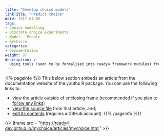 ```yaml
---
title: "Develop choice models"
linkTitle: "Predict choice"
date: 2017-01-05
tags:
- Choice modelling
- Discrete choice experiments
- Model - People
- mychoice
categories:
- Documentation
weight: 97
description: >
  Using tools (soon to be formalised into ready4 framework modules) from the mychoice R package, it is possible to develop choice models from responses to a discrete choice experiment survey.
---
```


{{% pageinfo %}}
This below section embeds an article from the documentation website of the youthu R package. You can use the following links to:

* [view the article outside of enclosing frame (recommended if you plan to follow any links)](https://ready4-dev.github.io/youthu/articles/Economic_Analysis.html)
* [view the source file](https://github.com/ready4-dev/youthu/blob/main/vignettes/Economic_Analysis.Rmd) from that article, and;
* [edit its contents](https://github.com/ready4-dev/youthu/edit/main/vignettes/Economic_Analysis.Rmd) (requires a GitHub account).
{{% /pageinfo %}}

{{< iframe src = "https://ready4-dev.github.io/mychoice/articles/mychoice.html" >}}
